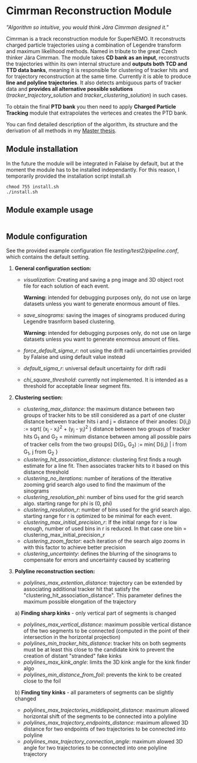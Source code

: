 # Cimrman Reconstruction Module

*"Algorithm so intuitive, you would think Jára Cimrman designed it."*

Cimrman is a track reconstruction module for SuperNEMO. It reconstructs charged particle trajectories using a combination of Legendre transform and maximum likelihood methods. Named in tribute to the great Czech thinker Jára Cimrman. The module takes **CD bank as an input**, reconstructs the trajectories within its own internal structure and **outputs both TCD and TTD data banks**, meaning it is responsible for clustering of tracker hits and for trajectory reconstruction at the same time. Currently it is able to produce **line and polyline trajectories**. It also detects ambiguous parts of tracker data and **provides all alternative possible solutions** (*tracker_trajectory_solution* and *tracker_clustering_solution*) in such cases. 

To obtain the final **PTD bank** you then need to apply **Charged Particle Tracking** module that extrapolates the verteces and creates the PTD bank.

You can find detailed description of the algorithm, its structure and the derivation of all methods in my [Master thesis](https://dspace.cvut.cz/handle/10467/123238).

## Module installation

In the future the module will be integrated in Falaise by default, but at the moment the module has to be installed independantly. For this reason, I temporarily provided the installation script install.sh

```
chmod 755 install.sh
./install.sh
```

## Module example usage

```

```

## Module configuration

See the provided example configuration file *testing/test2/pipeline.conf*, which contains the default setting. 

1. **General configuration section:**
	* *visualization*: Creating and saving a png image and 3D object root file for each solution of each event.

     	**Warning:** intended for debugging purposes only, do not use on large datasets unless you want to generate enormous amount of files.
	* *save_sinograms*: saving the images of sinograms produced during Legendre trasnform based clustering.

     	**Warning:** intended for debugging purposes only, do not use on large datasets unless you want to generate enormous amount of files.
	* *force_default_sigma_r*: not using the drift radii uncertainties provided by Falaise and using default value instead
	* *default_sigma_r*: universal default uncertainty for drift radii
	* *chi_square_threshold*: currently not implemented. It is intended as a threshold for acceptable linear segment fits.
	
2. **Clustering section:**
	* *clustering_max_distance*: the maximum distance between two groups of tracker hits to be still considered as a part of one cluster 
		distance between tracker hits i and j = distance of their anodes:
		D(i,j) := sqrt( (x<sub>j</sub> - x<sub>i</sub>)<sup>2</sup> + (y<sub>j</sub> - y<sub>i</sub>)<sup>2</sup> )
		distance between two groups of tracker hits G<sub>1</sub> and G<sub>2</sub> = minimum distance between among all possible pairs of tracker cells from the two groups)
		D(G<sub>1</sub>, G<sub>2</sub>) := min{ D(i,j) | i from G<sub>1</sub>, j from G<sub>2</sub> }
	* *clustering_hit_association_distance*: clustering first finds a rough estimate for a line fit. Then associates tracker hits to it based on this distance threshold
	* *clustering_no_iterations*: number of iterations of the itterative zooming grid search algo used to find the maximum of the sinograms
	* *clustering_resolution_phi*: number of bins used for the grid search algo. starting range for phi is (0, phi)
	* *clustering_resolution_r*: number of bins used for the grid search algo. starting range for r is optimized to be minimal for each event.
	* *clustering_max_initial_precision_r*: If the initial range for r is low enough, number of used bins in r is reduced. In that case one bin = clustering_max_initial_precision_r
	* *clustering_zoom_factor*: each iteration of the search algo zooms in with this factor to achieve better precision
	* *clustering_uncertainty*: defines the blurring of the sinograms to compensate for errors and uncertainty caused by scattering
	
3. **Polyline reconstruction section:**
	* *polylines_max_extention_distance*: trajectory can be extended by associating additional tracker hit that satisfy the "clustering_hit_association_distance". This parameter defines the maximum possible elongation of the trajectory

	a) **Finding sharp kinks** - only vertical part of segments is changed
	* *polylines_max_vertical_distance*: maximum possible vertical distance of the two segments to be connected (computed in the point of their intersection in the horizontal projection)
	* *polylines_min_tracker_hits_distance*: tracker hits on both segments must be at least this close to the candidate kink to prevent the creation of distant "stranded" fake kinks
	* *polylines_max_kink_angle*: limits the 3D kink angle for the kink finder algo
	* *polylines_min_distance_from_foil*: prevents the kink to be created close to the foil
	
	b) **Finding tiny kinks** - all parameters of segments can be slightly changed			
	* *polylines_max_trajectories_middlepoint_distance*: maximum allowed horizontal shift of the segments to be connected into a polyline
   	* *polylines_max_trajectory_endpoints_distance*: maximum allowed 3D distance for two endpoints of two trajectories to be connected into polyline
	* *polylines_max_trajectory_connection_angle*: maximum alowed 3D angle for two trajectories to be connected into one polyline trajectory
	
	
